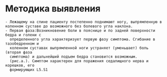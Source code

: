 # Методика выявления
	- Лежащему на спине пациенту постепенно поднимают ногу, выпрямленную в коленном суставе до возможного без болевого угла наклона.
	- Первая фаза:Возникновение боли в пояснице и по задней поверхности бедра и голени с
	  определенного угла характеризует первую фазу симптома. Сгибание в тазобедренном и
	  коленном суставах выпрямленной ноги устраняет (уменьшает) боль (вторая фаза
	  симптома) и дальнейший подъем бедра становится возможным.
	  (рис.а.). Симптом характерен для поражения седалищного нерва и корешков, его
	  формирующих L5.S1